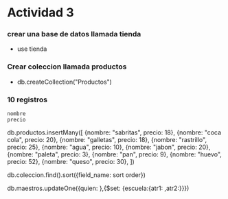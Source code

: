 # Actividad 3

### crear una base de datos llamada tienda
- use tienda

### Crear coleccion llamada productos
- db.createCollection("Productos")

### 10 registros
    nombre
    precio

db.productos.insertMany([
    {nombre: "sabritas", precio: 18},
    {nombre: "coca cola", precio: 20},
    {nombre: "galletas", precio: 18},
    {nombre: "rastrillo", precio: 25},
    {nombre: "agua", precio: 10},
    {nombre: "jabon", precio: 20},
    {nombre: "paleta", precio: 3},
    {nombre: "pan", precio: 9},
    {nombre: "huevo", precio: 52},
    {nombre: "queso", precio: 30},
])

db.coleccion.find().sort({field_name: sort order})

db.maestros.updateOne({quien: },{$set: {escuela:{atr1: ,atr2:}}})
